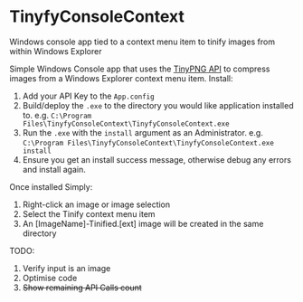 # TinyfyConsoleContext
Windows console app tied to a context menu item to tinify images from within Windows Explorer

Simple Windows Console app that uses the [TinyPNG API](https://tinypng.com/developers) to compress images from a Windows Explorer context menu item.
Install:

1. Add your API Key to the `App.config`
2. Build/deploy the `.exe` to the directory you would like application installed to. e.g. `C:\Program Files\TinyfyConsoleContext\TinyfyConsoleContext.exe`
2. Run the `.exe` with the `install` argument as an Administrator. e.g. `C:\Program Files\TinyfyConsoleContext\TinyfyConsoleContext.exe install`
3. Ensure you get an install success message, otherwise debug any errors and install again.

Once installed Simply:

1. Right-click an image or image selection
2. Select the Tinify context menu item
3. An [ImageName]-Tinified.[ext] image will be created in the same directory

TODO:

1. Verify input is an image
2. Optimise code
3. ~~Show remaining API Calls count~~



